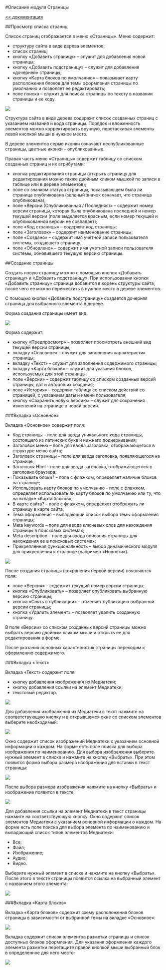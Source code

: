 #Описание модуля Страницы

[<< документация](../../Readme.md)

##Просмотр списка страниц

Список страниц отображается в меню «Страницы». Меню содержит:

   * структуру сайта в виде дерева элементов;
   * список страниц;
   * кнопку «Добавить страницу» – служит для добавления новой страницы;
   * кнопку «Добавить подстраницу» – служит для добавления «дочерней» страницы;
   * кнопку «Карта блоков по умолчанию» – показывает карту расположения блоков для темы оформления страницы по умолчанию и позволяет ее редактировать;
   * поле поиска – служит для поиска страницы по тексту в названии страницы и ее коду.
   
   ![](../../images/pages/1.png)

Структура сайта в виде дерева содержит список созданных страниц с указанием названия и кода страницы. Порядок и вложенность элементов можно корректировать вручную, перетаскивая элементы левой кнопкой мыши в нужное место.

В дереве элементов серые иконки означают неопубликованные страницы, цветные иконки – опубликованные.

Правая часть меню «Страницы» содержит таблицу со списком созданных страниц и их атрибутами:

   * кнопка редактирования страницы (открыть страницу для редактирования можно также двойным кликом мышкой по записи в таблице или в дереве элементов);
   * поле со значком статуса страницы, показывающем была ли страница опубликована (зеленый значок означает, что страница опубликована);
   * поле «Версии (Опубликованная / Последняя)» – содержит номер версии страницы, которая была опубликована последней и номер текущей версии (поле выделяется красным, если номер текущей и опубликованной версии не совпадает);
   * поле «Код страницы» – содержит код страницы;
   * поле «Заголовок» – содержит наименование страницы;
   * поле «Создано» – содержит имя учетной записи пользователя системы, создавшего страницу;
   * поле «Обновлено» – содержит имя учетной записи пользователя системы, обновившего текущую версию страницы.

##Создание страницы

Создать новую страницу можно с помощью кнопок «Добавить страницу» и «Добавить подстраницу». При использовании кнопки «Добавить страницу» страница добавится в корень структуры сайта, после чего  ее можно переместить в нужное место в дереве элементов.

С помощью кнопки «Добавить подстраницу» создается дочерняя страница для выбранного элемента в дереве.

Форма создания страницы имеет вид:

 ![](../../images/pages/2.png)

Форма содержит:

   * кнопку «Предпросмотр» – позволяет просмотреть внешний вид текущей версии страницы;
   * вкладку «Основное» – служит для заполнения характеристик страницы;
   * вкладку «Текст» – служит для заполнения содержимого страницы;
   * вкладку «Карта блоков» – служит для указания блоков, используемых для этой страницы;
   * поле «Версии» – содержит таблицу со списком созданных версий страницы, дат и авторов их создания;
   * поле «История» – содержит таблицу со списком действий со страницей, с указанием даты и имени пользователя;
   * кнопку «Сохранить новую версию» – служит для сохранения изменений на странице в новой версии.

###Вкладка «Основное»

Вкладка «Основное» содержит поля:

   * Код страницы – поле для ввода уникального кода страницы, состоящего из латинских букв и нижнего подчеркивания;
   * Заголовок меню – поле для ввода заголовка, отображающегося в структуре меню сайта;
   * Заголовок страницы – поле для ввода заголовка, появляющегося на странице;
   * Заголовок Html – поле для ввода заголовка, отображающегося в заголовке браузера;
   * Показывать блоки? – поле с флажком, определяет наличие блоков на странице;
   * Использовать карту блоков по умолчанию - поле с флажком, определяет использовать ли карту блоков по умолчанию или ту, что на вкладке «Карта блоков»;
   * В карте сайта? – поле с флажком, определяет отображать ли страницу в карте сайта;
   * Тема оформления – выпадающий список выбора темы оформления страницы;
   * Meta keywords – поле для ввода ключевых слов для нахождения страницы в поисковых системах;
   * Meta description – поле для ввода описания страницы для нахождения ее в поисковых системах;
   * Прикрепленная функциональность – выбор динамического модуля для прикрепления к странице (например «Новости»).

 ![](../../images/pages/3.png)
 
После создания страницы (сохранения первой версии) появляются поля:

   * поле «Версия» – содержит текущий номер версии страницы;
   * кнопка «Опубликовать» – позволяет опубликовать выбранную версию страницы;
   * кнопка «Снять с публикации» – отменяет публикацию выбранной версии страницы;
   * кнопка «Удалить элемент» – позволяет удалить созданную страницу.

В поле «Версии» со списком созданных версий страницы можно выбрать версию двойным кликом мыши и открыть ее для редактирования в форме.

После указания основных характеристик страницы переходим к оформлению содержимого.

###Вкладка «Текст»

Вкладка «Текст» содержит поля:

   * кнопку добавления изображения из Медиатеки;
   * кнопку добавления ссылки на элемент Медиатеки;
   * текстовый редактор.

 ![](../../images/pages/4.png)
 
Для добавления изображения из Медиатеки в текст нажмите на соответствующую кнопку и в открывшемся окне со списком элементов выберите необходимый:

 ![](../../images/pages/5.png)

Окно содержит список изображений Медиатеки с указанием основной информации о каждом. На форме есть поле поиска для выбора изображения по наименованию. Для выбора изображения выберите нужный элемент в списке и нажмите на кнопку «Выбрать». При этом появится форма выбора размера изображения для вставки в текст страницы:

 ![](../../images/pages/6.png)

После выбора размера изображения нажмите на кнопку «Выбрать» и изображение появится в тексте:

 ![](../../images/pages/7.png)

Для добавления ссылки на элемент Медиатеки в текст страницы нажмите на соответствующую кнопку. Окно содержит список элементов Медиатеки с указанием основной информации о каждом. На форме есть поле поиска для выбора элемента по наименованию и выпадающий список типов элементов Медиатеки:

   * Все;
   * Файл;
   * Изображение;
   * Аудио;
   * Видео.

Выберите нужный элемент в списке и нажмите на кнопку «Выбрать». После этого в тексте страницы появится ссылка на выбранный элемент с названием этого элемента:

 ![](../../images/pages/8.png)

###Вкладка «Карта блоков»

Вкладка «Карта блоков» содержит схему расположения блоков страницы в зависимости от выбранной темы на вкладке «Основное»:

 ![](../../images/pages/9.png)

Вкладка содержит список элементов разметки страницы и список доступных блоков оформления. Для указания оформления каждого элемента разметки перетащите правой кнопкой мыши выбранный блок в определенное для него место:

 ![](../../images/pages/10.png)